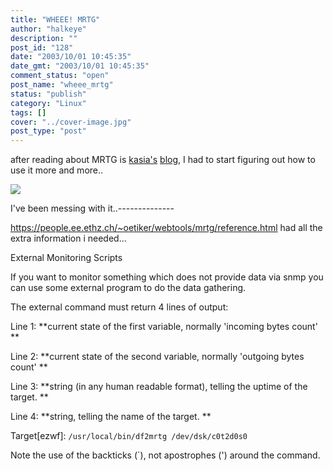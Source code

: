 ```yaml
---
title: "WHEEE! MRTG"
author: "halkeye"
description: ""
post_id: "128"
date: "2003/10/01 10:45:35"
date_gmt: "2003/10/01 10:45:35"
comment_status: "open"
post_name: "wheee_mrtg"
status: "publish"
category: "Linux"
tags: []
cover: "../cover-image.jpg"
post_type: "post"
---
```


after reading about MRTG is [kasia's](https://www.unix-girl.com) [blog](https://www.unix-girl.com/blog/archives/001134.html), I had to start figuring out how to use it more and more..

![](https://www.halkeye.net/mrtg/memory-day.png)

I've been messing with it..--------------  

https://people.ee.ethz.ch/~oetiker/webtools/mrtg/reference.html had all the extra information i needed...

External Monitoring Scripts  

 If you want to monitor something which does not provide data via snmp you can use some external program to do the data gathering.   

 The external command must return 4 lines of output:

Line 1: **current state of the first variable, normally 'incoming bytes count' **  

Line 2: **current state of the second variable, normally 'outgoing bytes count' **  

Line 3: **string (in any human readable format), telling the uptime of the target. **  

Line 4: **string, telling the name of the target. **

Target[ezwf]: `/usr/local/bin/df2mrtg /dev/dsk/c0t2d0s0`

Note the use of the backticks (`), not apostrophes (') around the command.
